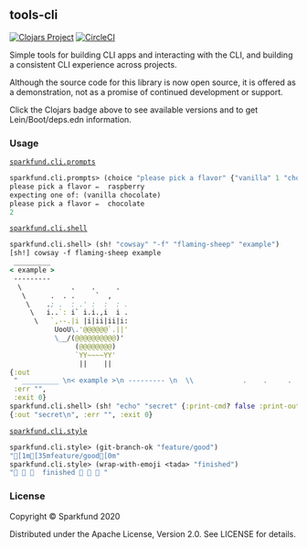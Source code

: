 ## tools-cli
[![Clojars Project](https://img.shields.io/clojars/v/sparkfund/tools-cli.svg)](https://clojars.org/sparkfund/tools-cli)
[![CircleCI](https://circleci.com/gh/SparkFund/tools-cli.svg?style=svg)](href)


Simple tools for building CLI apps and interacting with the CLI, and
building a consistent CLI experience across projects.

Although the source code for this library is now open source, it is
offered as a demonstration, not as a promise of continued development
or support.

Click the Clojars badge above to see available versions and to get
Lein/Boot/deps.edn information.

### Usage

[`sparkfund.cli.prompts`](./src/sparkfund/cli/prompts.clj)

```clj
sparkfund.cli.prompts> (choice "please pick a flavor" {"vanilla" 1 "chocolate" 2})
please pick a flavor ✏️  raspberry
expecting one of: (vanilla chocolate)
please pick a flavor ✏️  chocolate
2
```

[`sparkfund.cli.shell`](./src/sparkfund/cli/shell.clj)

```clj
sparkfund.cli.shell> (sh! "cowsay" "-f" "flaming-sheep" "example")
[sh!] cowsay -f flaming-sheep example
 _________ 
< example >
 --------- 
  \            .    .     .   
   \      .  . .     `  ,     
    \    .; .  : .' :  :  : . 
     \   i..`: i` i.i.,i  i . 
      \   `,--.|i |i|ii|ii|i: 
           UooU\.'@@@@@@`.||' 
           \__/(@@@@@@@@@@)'  
                (@@@@@@@@)    
                `YY~~~~YY'    
                 ||    ||     
{:out
 " _________ \n< example >\n --------- \n  \\            .    .     .   \n   \\      .  . .     `  ,     \n    \\    .; .  : .' :  :  : . \n     \\   i..`: i` i.i.,i  i . \n      \\   `,--.|i |i|ii|ii|i: \n           UooU\\.'@@@@@@`.||' \n           \\__/(@@@@@@@@@@)'  \n                (@@@@@@@@)    \n                `YY~~~~YY'    \n                 ||    ||     \n",
 :err "",
 :exit 0}
sparkfund.cli.shell> (sh! "echo" "secret" {:print-cmd? false :print-out? false})
{:out "secret\n", :err "", :exit 0}
```

[`sparkfund.cli.style`](./src/sparkfund/cli/style.clj)

```clj
sparkfund.cli.style> (git-branch-ok "feature/good")
"[1m[35mfeature/good[0m"
sparkfund.cli.style> (wrap-with-emoji <tada> "finished")
"🎉 🎉 🎉  finished 🎉 🎉 🎉 "
```

### License

Copyright © Sparkfund 2020

Distributed under the Apache License, Version 2.0. See LICENSE for details.
